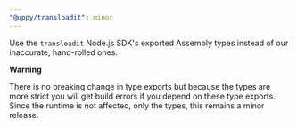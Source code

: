 ```yaml
---
"@uppy/transloadit": minor
---
```


Use the `transloadit` Node.js SDK's exported Assembly types instead of our inaccurate, hand-rolled ones.

**Warning**

There is no breaking change in type exports but because the types are more strict you will get build errors if you depend on these type exports.
Since the runtime is not affected, only the types, this remains a minor release.

